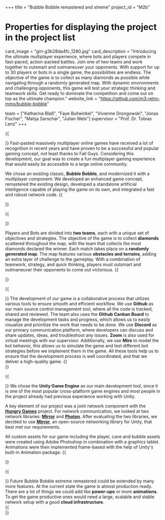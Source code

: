 +++
title = "Bubble Bobble remastered and xtreme"
project_id = "M2b"

# Properties for displaying the project in the project list
card_image = "girl-g3b28da4fc_1280.jpg"
card_description = "Introducing the ultimate multiplayer experience, where bots and players compete in fast-paced, action-packed battles. Join one of two teams and work together to outsmart and outmaneuver your opponents. With support for up to 30 players or bots in a single game, the possibilities are endless. The objective of the game is to collect as many diamonds as possible while navigating through a randomly generated map. With dynamic environments and challenging opponents, this game will test your strategic thinking and teamwork skills. Get ready to dominate the competition and come out on top as the ultimate champion."
website_link = "https://github.com/m3-retro-mmo/bubble-bobble"

team = ["Katharina Blaß", "Faye Bullwinkel", "Vivienne Drongowski", "Jonas Fischer", "Mahja Sarschar", "Julian Wels"]
supervisor = "Prof. Dr. Tobias Lenz"
+++
<!-- TODO: insert correct number for up to x Player -->

<!-- ## Here: a picture of your project -->
<!-- TODO: insert image of main menu here -->
<!-- {{<image src="girl-g3b28da4fc_1280.jpg" alt="Mockup" >}} -->

<!-- ## You may upload a video to the HTW mediathek and link it -->

<!-- {{<mediathek id="3cbd1f4b84ffade971e4c5aa80385f3b">}} -->

{{<section title="Our Goal">}}
Fast-pasted massively multiplayer online games have received a lot of recognition in recent years and have proven to be a successful and popular gaming concept, not least thanks to Fall Guys.
Considering this development, our goal was to create a fun multiplayer gaming experience that would easily be accessible to a large online community. 

We chose an existing classic, **Bubble Bobble**, and modernized it with a multiplayer component: 
We developed an enhanced game concept, remastered the existing design, developed a standalone artificial intelligence capable of playing the game on its own, and integrated a fast and robust network code.
{{</section>}}

{{<section title="Features">}}
<!-- TODO: is that enough? or did i missed something? -->
Players and Bots are divided into **two teams**, each with a unique set of objectives and strategies. 
The objective of the game is to collect **diamonds** scattered throughout the map, with the team that collects the most diamonds declared the winner.
Each match takes place on a **randomly generated map**. 
The map features various **obstacles and terrains**, adding an extra layer of challenge to the gameplay. 
With a combination of teamwork, strategy, and quick thinking, players must outsmart and outmaneuver their opponents to come out victorious.
{{</section>}}

{{<section title="Process">}}
The development of our game is a collaborative process that utilizes various tools to ensure smooth and efficient workflow. 
We use **Github** as our main source control management tool, where all the code is tracked, shared and reviewed. 
The team also uses the **Github Canban Board** to manage the development tasks and progress, which allows us to easily visualize and prioritize the work that needs to be done. 
We use **Discord** as our primary communication platform, where developers can discuss and share updates, ideas, and troubleshoot any issues. 
**Zoom** is also used for virtual meetings with our supervisor. 
Additionally, we use **Miro** to model the bot behavior, this allows us to simulate the game and test different bot strategies before we implement them in the game. 
All these tools help us to ensure that the development process is well coordinated, and that we deliver a high-quality game.
{{</section>}}

{{<section title="Tech Stack">}}
We chose the **Unity Game Engine** as our main development tool, since it is one of the most popular cross-platform game engines and most people in the project already had previous experience working with Unity.

A key element of our project was a joint network component with the [**Hungry Games**](https://showtime.f4.htw-berlin.de/ws22/master/m2-mmo-hungrygames/) project.  For network communication, we looked at two network libraries: [**Mirror**](https://mirror-networking.com/) and [**Photon**](https://www.photonengine.com/#). After evaluating the two libraries, we decided to use [**Mirror**](https://mirror-networking.com/), an open-source networking library for Unity, that best met our requirements.

All custom assets for our game including the player, cave and bubble assets were created using Adobe Photoshop in combination with a graphics tablet. Animations were then implemented frame-based with the help of Unity's built-in Animation package.
{{</section>}}

{{<section title="Future">}}
Future Bubble Bobble extreme remastered could be extended by many more features. At the current state the game is almost production ready. There are a lot of things we could add like **power-ups** or more **animations**. To get the game productive ones would need a large, scalable and stable network setup with a good **cloud infrastructure**.     
{{</section>}}
